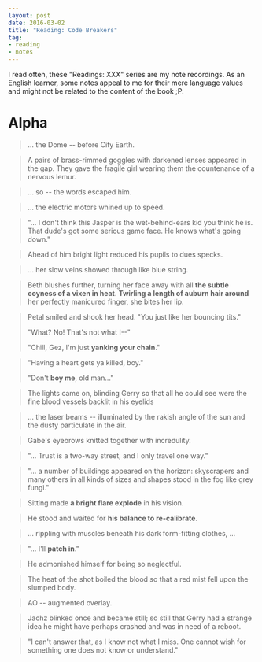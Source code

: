 ```yaml
---
layout: post
date: 2016-03-02
title: "Reading: Code Breakers"
tag:
- reading
- notes
---
```


I read often, these "Readings: XXX" series are my note recordings. As an English learner, some notes appeal to me for their mere language values and might not be related to the content of the book ;P.


Alpha
=====

> ... the Dome -- before City Earth.


> A pairs of brass-rimmed goggles with darkened lenses appeared in the gap. They gave the fragile girl wearing them the countenance of a nervous lemur.


> ... so -- the words escaped him.


> ... the electric motors whined up to speed.


> "... I don't think this Jasper is the wet-behind-ears kid you think he is. That dude's got some serious game face. He knows what's going down."


> Ahead of him bright light reduced his pupils to dues specks.


> ... her slow veins showed through like blue string.


> Beth blushes further, turning her face away with all **the subtle coyness of a vixen in heat**. **Twirling a length of auburn hair around** her perfectly manicured finger, she bites her lip.


> Petal smiled and shook her head. "You just like her bouncing tits."
>
> "What? No! That's not what I--"
>
> "Chill, Gez, I'm just **yanking your chain**."


> "Having a heart gets ya killed, boy."
>
> "Don't **boy me**, old man..."


> The lights came on, blinding Gerry so that all he could see were the fine blood vessels backlit in his eyelids


> ... the laser beams -- illuminated by the rakish angle of the sun and the dusty particulate in the air.


> Gabe's eyebrows knitted together with incredulity.


> "... Trust is a two-way street, and I only travel one way."


> "... a number of buildings appeared on the horizon: skyscrapers and many others in all kinds of sizes and shapes stood in the fog like grey fungi."


> Sitting made **a bright flare explode** in his vision.


> He stood and waited for **his balance to re-calibrate**.


> ... rippling with muscles beneath his dark form-fitting clothes, ...


> "... I'll **patch in**."


> He admonished himself for being so neglectful.


> The heat of the shot boiled the blood so that a red mist fell upon the slumped body.


> AO -- augmented overlay.


> Jachz blinked once and became still; so still that Gerry had a strange idea he might have perhaps crashed and was in need of a reboot.


> "I can't answer that, as I know not what I miss. One cannot wish for something one does not know or understand."
